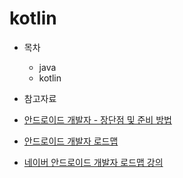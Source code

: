 # kotlin
* 목차
  * java
  * kotlin

* 참고자료
* [안드로이드 개발자 - 장단점 및 준비 방법](https://blog.naver.com/hjchoi1500/222381251985)
* [안드로이드 개발자 로드맵](https://blog.naver.com/devks0228/221765327124)
* [네이버 안드로이드 개발자 로드맵 강의](https://blog.naver.com/yu-jung31476/222110725018)
